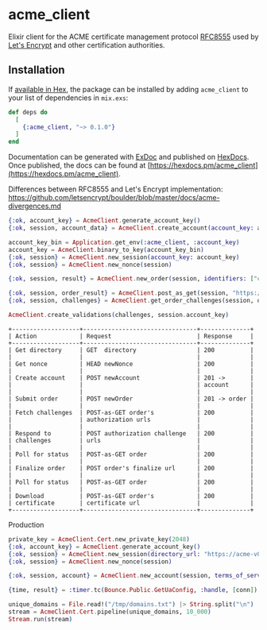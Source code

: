 # acme_client

Elixir client for the ACME certificate management protocol
[RFC8555](https://tools.ietf.org/html/rfc8555) used by
[Let's Encrypt](https://letsencrypt.org/) and other certification authorities.

## Installation

If [available in Hex](https://hex.pm/docs/publish), the package can be installed
by adding `acme_client` to your list of dependencies in `mix.exs`:

```elixir
def deps do
  [
    {:acme_client, "~> 0.1.0"}
  ]
end
```

Documentation can be generated with [ExDoc](https://github.com/elixir-lang/ex_doc)
and published on [HexDocs](https://hexdocs.pm). Once published, the docs can
be found at [https://hexdocs.pm/acme_client](https://hexdocs.pm/acme_client).

Differences between RFC8555 and Let's Encrypt implementation:
https://github.com/letsencrypt/boulder/blob/master/docs/acme-divergences.md

```elixir
{:ok, account_key} = AcmeClient.generate_account_key()
{:ok, session, account_data} = AcmeClient.create_account(account_key: account_key, contact: "mailto:jake@cogini.com")

account_key_bin = Application.get_env(:acme_client, :account_key)
account_key = AcmeClient.binary_to_key(account_key_bin)
{:ok, session} = AcmeClient.new_session(account_key: account_key)
{:ok, session} = AcmeClient.new_nonce(session)

{:ok, session, result} = AcmeClient.new_order(session, identifiers: ["cogini.com", "www.cogini.com"])

{:ok, session, order_result} = AcmeClient.post_as_get(session, "https://acme-staging-v02.api.letsencrypt.org/acme/order/20177848/94029681")
{:ok, session, challenges} = AcmeClient.get_order_challenges(session, order_result.body["authorizations"])

AcmeClient.create_validations(challenges, session.account_key)
```

    +-------------------+--------------------------------+--------------+
    | Action            | Request                        | Response     |
    +-------------------+--------------------------------+--------------+
    | Get directory     | GET  directory                 | 200          |
    |                   |                                |              |
    | Get nonce         | HEAD newNonce                  | 200          |
    |                   |                                |              |
    | Create account    | POST newAccount                | 201 ->       |
    |                   |                                | account      |
    |                   |                                |              |
    | Submit order      | POST newOrder                  | 201 -> order |
    |                   |                                |              |
    | Fetch challenges  | POST-as-GET order's            | 200          |
    |                   | authorization urls             |              |
    |                   |                                |              |
    | Respond to        | POST authorization challenge   | 200          |
    | challenges        | urls                           |              |
    |                   |                                |              |
    | Poll for status   | POST-as-GET order              | 200          |
    |                   |                                |              |
    | Finalize order    | POST order's finalize url      | 200          |
    |                   |                                |              |
    | Poll for status   | POST-as-GET order              | 200          |
    |                   |                                |              |
    | Download          | POST-as-GET order's            | 200          |
    | certificate       | certificate url                |              |
    +-------------------+--------------------------------+--------------+

Production

```elixir
private_key = AcmeClient.Cert.new_private_key(2048)
{:ok, account_key} = AcmeClient.generate_account_key()
{:ok, session} = AcmeClient.new_session(directory_url: "https://acme-v02.api.letsencrypt.org/directory")
{:ok, session} = AcmeClient.new_nonce(session)

{:ok, session, account} = AcmeClient.new_account(session, terms_of_service_agreed: true, account_key: account_key, contact: "mailto:ssl_admin@ptl.com")

{time, result} = :timer.tc(Bounce.Public.GetUaConfig, :handle, [conn])

unique_domains = File.read!("/tmp/domains.txt") |> String.split("\n")
stream = AcmeClient.Cert.pipeline(unique_domains, 10_000)
Stream.run(stream)
```
